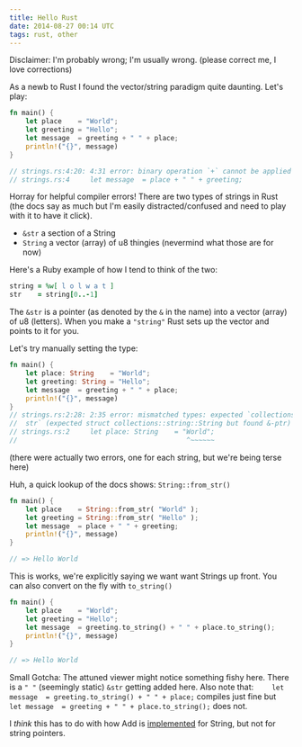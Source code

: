 ```yaml
---
title: Hello Rust
date: 2014-08-27 00:14 UTC
tags: rust, other
---
```

Disclaimer: I'm probably wrong; I'm usually wrong. (please correct me, I love corrections)

As a newb to Rust I found the vector/string paradigm quite daunting. Let's play:

``` rust
fn main() {
    let place    = "World";
    let greeting = "Hello";
    let message  = greeting + " " + place;
    println!("{}", message)
}

// strings.rs:4:20: 4:31 error: binary operation `+` cannot be applied to type `&'static str`
// strings.rs:4     let message  = place + " " + greeting;

```

Horray for helpful compiler errors!
There are two types of strings in Rust (the docs say as much but I'm easily distracted/confused and need to play with it to have it click).
* `&str` a section of a String
* `String` a vector (array) of u8 thingies (nevermind what those are for now)

Here's a Ruby example of how I tend to think of the two:

``` ruby
string = %w[ l o l w a t ]
str    = string[0..-1]
```

The `&str` is a pointer (as denoted by the `&` in the name) into a vector (array) of u8 (letters). When you make a `"string"` Rust sets up the vector and points to it for you.

Let's try manually setting the type:

``` rust
fn main() {
    let place: String    = "World";
    let greeting: String = "Hello";
    let message  = greeting + " " + place;
    println!("{}", message)
}
// strings.rs:2:28: 2:35 error: mismatched types: expected `collections::string::String` but found `&'static
//  str` (expected struct collections::string::String but found &-ptr)
// strings.rs:2     let place: String    = "World";
//                                          ^~~~~~~
```

(there were actually two errors, one for each string, but we're being terse here)

Huh, a quick lookup of the docs shows: `String::from_str()`

``` rust
fn main() {
    let place    = String::from_str( "World" );
    let greeting = String::from_str( "Hello" );
    let message  = place + " " + greeting;
    println!("{}", message)
}

// => Hello World
```

This is works, we're explicitly saying we want want Strings up front. You can also convert on the fly with `to_string()`

``` rust
fn main() {
    let place    = "World";
    let greeting = "Hello";
    let message  = greeting.to_string() + " " + place.to_string();
    println!("{}", message)
}

// => Hello World
```

Small Gotcha:
The attuned viewer might notice something fishy here. There is a `" "` (seemingly static) `&str` getting added here. Also note that:
`    let message  = greeting.to_string() + " " + place;`
compiles just fine but
`    let message  = greeting + " " + place.to_string();`
does not.

I *think* this has to do with how Add is [implemented](http://doc.rust-lang.org/std/string/struct.String.html#method.add) for String, but not for string pointers.
